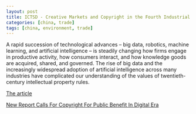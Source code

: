 ```yaml
---
layout: post
title: ICTSD - Creative Markets and Copyright in the Fourth Industrial Era
categories: [china, trade]
tags: [china, environment, trade]
---
```

A rapid succession of technological advances – big data, robotics, machine learning, and artificial intelligence – is steadily changing how firms engage in productive activity, how consumers interact, and how knowledge goods are acquired, shared, and governed. The rise of big data and the increasingly widespread adoption of artificial intelligence across many industries have complicated our understanding of the values of twentieth-century intellectual property rules.

[The article](https://www.ictsd.org/themes/innovation-and-ip/research/creative-markets-and-copyright-in-the-fourth-industrial-era)

[New Report Calls For Copyright For Public Benefit In Digital Era](http://www.ip-watch.org/2018/08/21/new-report-calls-prioritizing-copyright-public-benefit-digital-era/)
